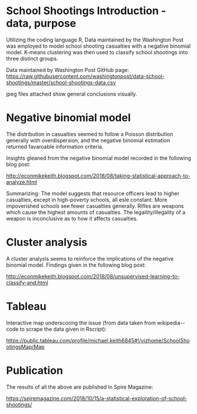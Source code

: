 # School Shootings Introduction - data, purpose
Utilizing the coding language R, Data maintained by the Washington Post was employed to model school shooting casualties with a negative binomial model. K-means clustering was then used to classify school shootings into three distinct groups.

Data maintained by Washington Post GitHub page: https://raw.githubusercontent.com/washingtonpost/data-school-shootings/master/school-shootings-data.csv

jpeg files attached show general conclusions visually.

# Negative binomial model
The distribution in casualties seemed to follow a Poisson distribution generally with overdispersion, and the negative binomial estimation returned favaroable information criteria.

Insights gleaned from the negative binomial model recorded in the following blog post:

http://econmikekeith.blogspot.com/2018/08/taking-statistical-approach-to-analyze.html

Summarizing:
The model suggests that resource officers lead to higher casualties, except in high-poverty schools, all esle constant.
More impoverished schools see fewer casualties generally.
Rifles are weapons which cause the highest amounts of casualties.
The legaility/illegality of a weapon is inconclusive as to how it affects casualties.

# Cluster analysis
A cluster analysis seems to reinforce the implications of the negative binomial model.
Findings given in the following blog post:

http://econmikekeith.blogspot.com/2018/08/unsupervised-learning-to-classify-and.html

# Tableau

Interactive map underscoring the issue (from data taken from wikipedia--code to scrape the data given in Rscript):

https://public.tableau.com/profile/michael.keith6845#!/vizhome/SchoolShootingsMap/Map

# Publication

The results of all the above are published in Spire Magazine:

https://spiremagazine.com/2018/10/15/a-statistical-exploration-of-school-shootings/


